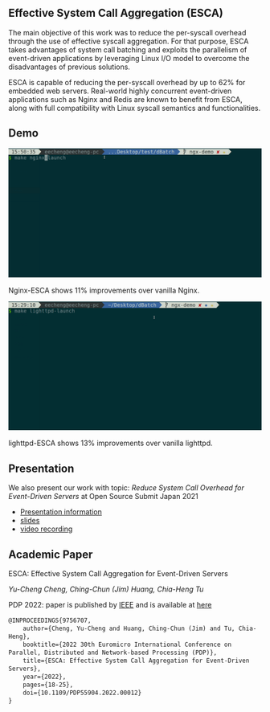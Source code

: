 ## Effective System Call Aggregation (ESCA)
The main objective of this work was to reduce the per-syscall overhead through the use of effective syscall aggregation. For that purpose, ESCA takes advantages of system call batching and exploits the parallelism of event-driven applications by leveraging Linux I/O model to overcome the disadvantages of previous solutions.

ESCA is capable of reducing the per-syscall overhead by up to 62% for embedded web servers. Real-world highly concurrent event-driven applications such as Nginx and Redis are known to benefit from ESCA, along with full compatibility with Linux syscall semantics and functionalities.

## Demo
<img src="asset/demo.gif" alt="zigzag" />

Nginx-ESCA shows 11% improvements over vanilla Nginx.

<img src="asset/light-demo.gif" alt="zigzag" />

lighttpd-ESCA shows 13% improvements over vanilla lighttpd.

## Presentation
We also present our work with topic: *Reduce System Call Overhead for Event-Driven Servers* at Open Source Submit Japan 2021

* [Presentation information](https://ossalsjp21.sched.com/event/peeF/reduce-system-call-overhead-for-event-driven-servers-jim-huang-biilabs-co-ltd-steven-cheng-national-cheng-kung-university)
* [slides](https://static.sched.com/hosted_files/ossalsjp21/c6/Reduce%20System%20Call%20Overhead%20For%20Event%20Driven%20Servers.pdf)
* [video recording](https://youtu.be/_E69oqLsm-0)

## Academic Paper
ESCA: Effective System Call Aggregation for Event-Driven Servers

*Yu-Cheng Cheng, Ching-Chun (Jim) Huang, Chia-Heng Tu*

PDP 2022: paper is published by [IEEE](https://ieeexplore.ieee.org/abstract/document/9756707?casa_token=FNEPLSTw9zoAAAAA:j19CRSIwB5a74niRUUlwKVTJlpe55wCPNkYlzbn55T5r3ISrm3SnqGkujaCsX8qHPT8Gi27iFA) and is available at <a href="main.pdf" target="_blank">here</a>

```
@INPROCEEDINGS{9756707,
    author={Cheng, Yu-Cheng and Huang, Ching-Chun (Jim) and Tu, Chia-Heng},
    booktitle={2022 30th Euromicro International Conference on Parallel, Distributed and Network-based Processing (PDP)},
    title={ESCA: Effective System Call Aggregation for Event-Driven Servers},
    year={2022},
    pages={18-25},
    doi={10.1109/PDP55904.2022.00012}
}
```
